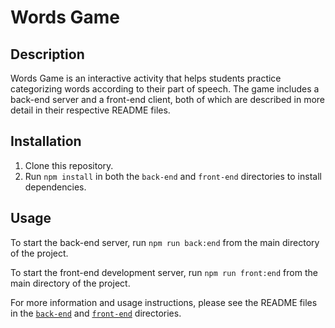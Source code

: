 # Words Game

## Description

Words Game is an interactive activity that helps students practice categorizing words according to their part of speech. The game includes a back-end server and a front-end client, both of which are described in more detail in their respective README files.

## Installation

1. Clone this repository.
2. Run `npm install` in both the `back-end` and `front-end` directories to install dependencies.

## Usage

To start the back-end server, run `npm run back:end` from the main directory of the project.

To start the front-end development server, run `npm run front:end` from the main directory of the project.

For more information and usage instructions, please see the README files in the [`back-end`]() and [`front-end`]() directories.
